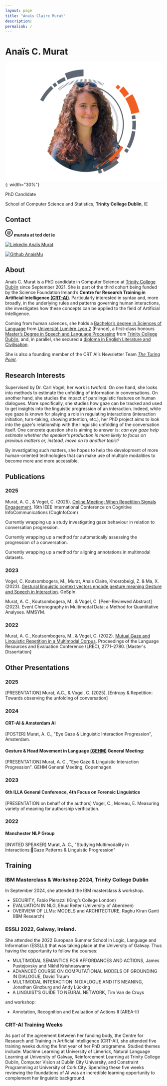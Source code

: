 ```yaml
---
layout: page
title: "Anaïs Claire Murat"
description: 
permalink: /
---
```


# Anaïs C. Murat
![Photo of Anaïs Murat](/CRT-ID.png){: width="30%"}

 PhD Candidate
 
 School of Computer Science and Statistics, **Trinity College Dublin**, IE

## Contact 


<svg xmlns="http://www.w3.org/2000/svg" width="24" height="24" viewBox="0 0 24 24"><path d="M12 2c5.514 0 10 4.486 10 10s-4.486 10-10 10-10-4.486-10-10 4.486-10 10-10zm0-2c-6.627 0-12 5.373-12 12s5.373 12 12 12 12-5.373 12-12-5.373-12-12-12zm.021 17.824c-3.907 0-6.021-2.438-6.021-5.586 0-3.363 2.381-6.062 6.638-6.062 3.107 0 5.362 2.019 5.362 4.801 0 4.356-5.165 5.506-4.906 3.021-.354.555-.927 1.177-2.026 1.177-1.257 0-2.04-.92-2.04-2.403 0-2.222 1.461-4.1 3.19-4.1.829 0 1.399.438 1.638 1.11l.232-.816h1.169c-.122.416-1.161 4.264-1.161 4.264-.323 1.333.675 1.356 1.562.648 1.665-1.29 1.75-4.664-.499-6.071-2.411-1.445-7.897-.551-7.897 4.347 0 2.806 1.976 4.691 4.914 4.691 1.719 0 2.771-.465 3.648-.974l.588.849c-.856.482-2.231 1.104-4.391 1.104zm-1.172-7.153c-.357.67-.588 1.538-.588 2.212 0 1.805 1.761 1.816 2.626.12.356-.697.586-1.586.586-2.265 0-1.458-1.748-1.717-2.624-.067z"/></svg>  **murata at tcd dot ie**

[![Linkedin](https://i.stack.imgur.com/gVE0j.png) Anaïs Murat](https://www.linkedin.com/in/anais-myʁa)

[![Github](https://icons8.com/icon/12599/github) AnaisMu](https://github.com/anaismu)

## About 
Anaïs C. Murat is a PhD candidate in Computer Science at [Trinity College Dublin](https://tcd.ie) since September 2021. She is part of the third cohort being funded by the Science Foundation Ireland’s **Centre for Research Training in Artificial Intelligence [(CRT-AI)](https://crt-ai.ie)**. Particularly interested in syntax and, more broadly, in the underlying rules and patterns governing human interactions, she investigates how these concepts can be applied to the field of Artificial Intelligence.

Coming from human sciences, she holds a [Bachelor’s degree in Sciences of Language](https://www.univ-lyon2.fr/licence-1-sciences-du-langage) from [Université Lumière Lyon 2](https://www.univ-lyon2.fr/) (France), a first-class honours [Master’s Degree in Speech and Language Processing](https://www.tcd.ie/slscs/postgraduate/taught-courses/speech-language-processing/) from [Trinity College Dublin](https://tcd.ie), and, in parallel, she secured a [diploma in English Literature and Civilisation](https://www.univ-lyon2.fr/licence-2-langues-litteratures-et-civilisations-etrangeres-et-regionales-anglais).

She is also a founding member of the CRT AI’s Newsletter Team [_The Turing Point_](https://www.crt-ai.ie/news/crt-newsletter-turing-point/).

## Research Interests 

Supervised by Dr. Carl Vogel, her work is twofold. On one hand, she looks into methods to estimate the unfolding of information in conversations. On another hand, she studies the impact of paralinguistic features on human dialogues. More specifically, she studies how gaze can be tracked and used to get insights into the linguistic progression of an interaction. 
Indeed, while eye gaze is known for playing a role in regulating interactions (interaction initiation, turn-taking, showing attention, etc.), her PhD project aims to look into the gaze's relationship with the linguistic unfolding of the conversation itself. One concrete question she is aiming to answer is: _can eye gaze help estimate whether the speaker’s production is more likely to focus on previous matters or, instead, move on to another topic?_ 

By investigating such matters, she hopes to help the development of more human-oriented technologies that can make use of multiple modalities to become more and more accessible.


## Publications
### 2025
Murat, A. C., & Vogel, C. (2025). [Online Meeting: When Repetition Signals Engagement](). 16th IEEE International Conference on Cognitive InfoCommunications (CogInfoCom)

Currently wrapping up a study investigating gaze behaviour in relation to conversation progression.

Currently wrapping up a method for automatically assessing the progression of a conversation.

Currently wrapping up a method for aligning annotations in multimodal datasets.


### 2023 
Vogel, C. Koutsombogera, M., Murat, Anais Claire, Khosrobeigi, Z. & Ma, X. (2023). [Gestural linguistic context vectors encode gesture meaning Gesture and Speech in Interaction](http://hdl.handle.net/2262/103904). GeSpIn. 

Murat, A. C., Koutsombogera, M., & Vogel, C. [Peer-Reviewed Abstract] (2023). Event Chronography in Multimodal Data: a Method for Quantitative Analyses. MMSYM. 

### 2022
Murat, A. C., Koutsombogera, M., & Vogel, C. (2022). [Mutual Gaze and Linguistic Repetition in a Multimodal Corpus](http://www.lrec-conf.org/proceedings/lrec2022/pdf/2022.lrec-1.296.pdf). Proceedings of the Language Resources and Evaluation Conference (LREC), 2771–2780. [Master's Dissertation]

## Other Presentations

### 2025
\[PRESENTATION] Murat, A.C., & Vogel, C. (2025). [Entropy & Repetition: Towards observing the unfolding of conversation]
### 2024
#### CRT-AI & Amsterdam AI
\[POSTER] Murat, A. C., "Eye Gaze & Linguistic Interaction Progression", Amsterdam.
#### Gesture & Head Movement in Language [(GEHM)](https://cst.ku.dk/english/projects/gestures-and-head-movements-in-language-gehm/) General Meeting: 
\[PRESENTATION] Murat, A. C., "Eye Gaze & Linguistic Interaction Progression". GEHM General Meeting, Copenhagen.

### 2023
#### 6th ILLA General Conference, 4th Focus on Forensic Linguistics
\[PRESENTATION on behalf of the authors] Vogel, C., Moreau, E. Measuring variety of meaning for authorship verification.

### 2022
#### Manchester NLP Group
\[INVITED SPEAKER] Murat, A. C., "Studying Multimodality in Interactions:Gaze Patterns & Linguistic Progression"

## Training

### IBM Masterclass & Workshop 2024, Trinity College Dublin
In September 2024, she attended the IBM masterclass & workshop.
- SECURITY, Fabio Pierazzi (King’s College London)
- EVALUATION IN NLG, Ehud Reiter (University of Aberdeen)
- OVERVIEW OF LLMs: MODELS and ARCHITECTURE, Raghu Kiran Ganti (IBM Research)


### ESSLI 2022, Galway, Ireland.
She attended the 2022 European Summer School in Logic, Language and Information
(ESSLLI) that was taking place at the University of Galway. Thus having the opportunity to follow the courses:
- MULTIMODAL SEMANTICS FOR AFFORDANCES AND ACTIONS, James Pustejovsky
and Nikhil Krishnaswamy
- ADVANCED COURSE ON COMPUTATIONAL MODELS OF GROUNDING IN DIALOGUE,
David Traum
- MULTIMODAL INTERACTION IN DIALOGUE AND ITS MEANING, Jonathan Ginzburg
and Andy Lücking
- A LINGUIST’S GUIDE TO NEURAL NETWORK, Tim Van de Cruys
  
and workshop:
- Annotation, Recognition and Evaluation of Actions II (AREA-II)

### CRT-AI Training Weeks
As part of the agreement between her funding body, the Centre for Research and Training in
Artificial Intelligence (CRT-AI), she attended five training weeks during the first year
of her PhD programme. Studied themes include: Machine Learning at University of Limerick,
Natural Language Learning at University of Galway, Reinforcement Learning at Trinity
College Dublin, Computer Vision at Dublin City University, and Constraint Programming at
University of Cork City. Spending these five weeks reviewing the foundations
of AI was an incredible learning opportunity to complement her linguistic background.

